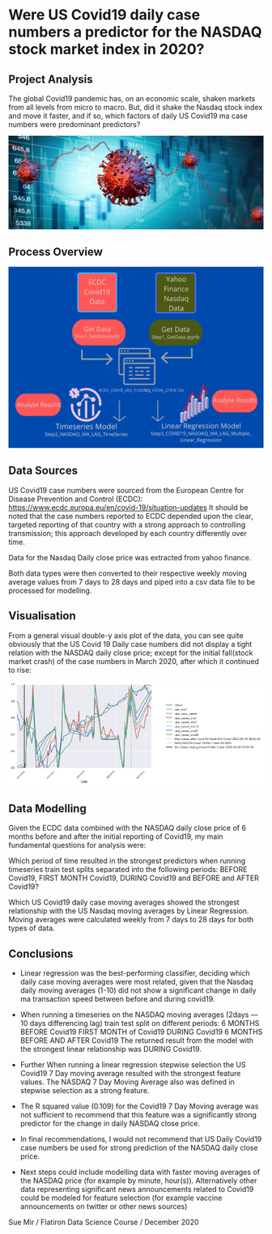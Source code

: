 # Were US Covid19 daily case numbers a predictor for the NASDAQ stock market index in 2020?

## Project Analysis

The global Covid19 pandemic has, on an economic scale, shaken markets from all levels from micro to macro. But, did it shake the Nasdaq stock index and move it faster, and if so, which factors of daily US Covid19 ma case numbers were predominant predictors?

![header](covid19_stkmkt.png)

## Process Overview
![header](process_diagram.png)

## Data Sources 
US Covid19 case numbers were sourced from the European Centre for Disease Prevention and Control (ECDC): https://www.ecdc.europa.eu/en/covid-19/situation-updates 
It should be noted that the case numbers reported to ECDC depended upon the clear, targeted reporting of that country with a strong approach to controlling transmission; this approach developed by each country differently over time.

Data for the Nasdaq Daily close price was extracted from yahoo finance.

Both data types were then converted to their respective weekly moving average values from 7 days to 28 days and piped into a csv data file to be processed for modelling.

## Visualisation
From a general visual double-y axis plot of the data, you can see quite obviously that the US Covid 19 Daily case numbers did not display a tight relation with the NASDAQ daily close price; except for the initial fall(stock market crash) of the case numbers in March 2020, after which it continued to rise:

![header](visualisation.png)


## Data Modelling
Given the ECDC data combined with the NASDAQ daily close price of 6 months before and after the initial reporting of Covid19, my main fundamental questions for analysis were:

Which period of time resulted in the strongest predictors when running timeseries train test splits separated into the following periods: BEFORE Covid19, FIRST MONTH Covid19, DURING Covid19 and BEFORE and AFTER Covid19?

Which US Covid19 daily case moving averages showed the strongest relationship with the US Nasdaq moving averages by Linear Regression. Moving averages were calculated weekly from 7 days to 28 days for both types of data.


## Conclusions 
* Linear regression was the best-performing classifier, deciding which daily case moving averages were most related, given that the Nasdaq daily moving averages (1-10) did not show a significant change in daily ma transaction speed between before and during covid19.


* When running a timeseries on the NASDAQ moving averages (2days — 10 days differencing lag) train test split on different periods:
6 MONTHS BEFORE Covid19
FIRST MONTH of Covid19
DURING Covid19
6 MONTHS BEFORE AND AFTER Covid19
The returned result from the model with the strongest linear relationship was DURING Covid19.

* Further When running a linear regression stepwise selection the US Covid19 7 Day moving average resulted with the strongest feature values.  The NASDAQ 7 Day Moving Average also was defined in stepwise selection as a strong feature.

*  The R squared value (0.109) for the Covid19 7 Day Moving average was not sufficient to recommend that this feature was a significantly strong predictor for the change in daily NASDAQ close price.

* In final recommendations, I would not recommend that US Daily Covid19 case numbers be used for strong prediction of the NASDAQ daily close price.

* Next steps could include modelling data with faster moving averages of the NASDAQ price (for example by minute, hour(s)). Alternatively other data representing significant news announcements related to Covid19 could be modeled for feature selection (for example vaccine announcements on twitter or other news sources)

Sue Mir / Flatiron Data Science Course / December 2020

